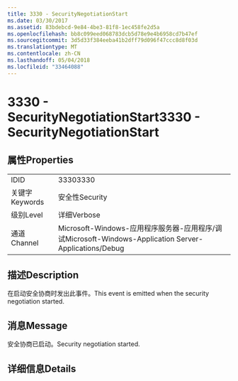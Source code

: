 ```yaml
---
title: 3330 - SecurityNegotiationStart
ms.date: 03/30/2017
ms.assetid: 83bdebcd-9e84-4be3-81f8-1ec458fe2d5a
ms.openlocfilehash: bb8c099eed068783dcb5d78e9e4b6958cd7b47ef
ms.sourcegitcommit: 3d5d33f384eeba41b2dff79d096f47ccc8d8f03d
ms.translationtype: MT
ms.contentlocale: zh-CN
ms.lasthandoff: 05/04/2018
ms.locfileid: "33464088"
---
```

# <a name="3330---securitynegotiationstart"></a><span data-ttu-id="481cd-102">3330 - SecurityNegotiationStart</span><span class="sxs-lookup"><span data-stu-id="481cd-102">3330 - SecurityNegotiationStart</span></span>
## <a name="properties"></a><span data-ttu-id="481cd-103">属性</span><span class="sxs-lookup"><span data-stu-id="481cd-103">Properties</span></span>  
  
|||  
|-|-|  
|<span data-ttu-id="481cd-104">ID</span><span class="sxs-lookup"><span data-stu-id="481cd-104">ID</span></span>|<span data-ttu-id="481cd-105">3330</span><span class="sxs-lookup"><span data-stu-id="481cd-105">3330</span></span>|  
|<span data-ttu-id="481cd-106">关键字</span><span class="sxs-lookup"><span data-stu-id="481cd-106">Keywords</span></span>|<span data-ttu-id="481cd-107">安全性</span><span class="sxs-lookup"><span data-stu-id="481cd-107">Security</span></span>|  
|<span data-ttu-id="481cd-108">级别</span><span class="sxs-lookup"><span data-stu-id="481cd-108">Level</span></span>|<span data-ttu-id="481cd-109">详细</span><span class="sxs-lookup"><span data-stu-id="481cd-109">Verbose</span></span>|  
|<span data-ttu-id="481cd-110">通道</span><span class="sxs-lookup"><span data-stu-id="481cd-110">Channel</span></span>|<span data-ttu-id="481cd-111">Microsoft-Windows-应用程序服务器-应用程序/调试</span><span class="sxs-lookup"><span data-stu-id="481cd-111">Microsoft-Windows-Application Server-Applications/Debug</span></span>|  
  
## <a name="description"></a><span data-ttu-id="481cd-112">描述</span><span class="sxs-lookup"><span data-stu-id="481cd-112">Description</span></span>  
 <span data-ttu-id="481cd-113">在启动安全协商时发出此事件。</span><span class="sxs-lookup"><span data-stu-id="481cd-113">This event is emitted when the security negotiation started.</span></span>  
  
## <a name="message"></a><span data-ttu-id="481cd-114">消息</span><span class="sxs-lookup"><span data-stu-id="481cd-114">Message</span></span>  
 <span data-ttu-id="481cd-115">安全协商已启动。</span><span class="sxs-lookup"><span data-stu-id="481cd-115">Security negotiation started.</span></span>  
  
## <a name="details"></a><span data-ttu-id="481cd-116">详细信息</span><span class="sxs-lookup"><span data-stu-id="481cd-116">Details</span></span>
